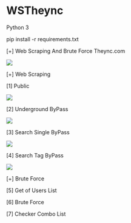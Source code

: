 # WSTheync

Python 3

pip install -r requirements.txt

[+] Web Scraping And Brute Force Theync.com

![](0.gif)

[+] Web Scraping

[1] Public

![](https://github.com/Skarlet7rB/WSTheync/releases/download/untagged-52c719354bec2df94d20/1.gif)

[2] Underground  ByPass

![](https://github.com/Skarlet7rB/WSTheync/releases/download/untagged-52c719354bec2df94d20/2.gif)

[3] Search Single  ByPass

![](https://github.com/Skarlet7rB/WSTheync/releases/download/untagged-52c719354bec2df94d20/3.gif)

[4] Search Tag  ByPass

![](https://github.com/Skarlet7rB/WSTheync/releases/download/untagged-52c719354bec2df94d20/4.gif)

[+] Brute Force

[5] Get of Users List

[6] Brute Force

[7] Checker Combo List

